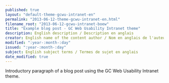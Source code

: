 ```yaml
---
published: true
layout: "default-theme-gcwu-intranet-en"
permalink: "2013-06-12-theme-gcwu-intranet-en.html"
filename_root: "2013-06-12-gcwu-intranet-boew"
title: "Example blog post - GC Web Usability Intranet theme"
description: English description / Description en anglais
creator: English name of the content author / Nom en anglais de l'auteur du contenu
modified: ":year-:month-:day"
issued: ":year-:month-:day"
subject: English subject terms / Termes de sujet en anglais
date_modified: true
---
```


Introductory paragraph of a blog post using the GC Web Usability Intranet theme.
